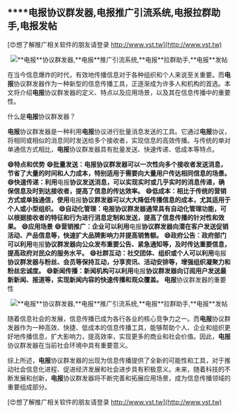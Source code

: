 ## ****电报**协议群发器,**电报**推广引流系统,**电报**拉群助手,**电报**发帖**

[😍想了解推广相关软件的朋友请登录 http://www.vst.tw](http://www.vst.tw)

 <center><img src="https://vst.tw/MP4/tuiguang/png/7.png" alt="**电报**协议群发器,**电报**推广引流系统,**电报**拉群助手,**电报**发帖"></center>

在当今信息爆炸的时代，有效地传播信息对于各种组织和个人来说至关重要。而**电报**协议群发器作为一种新型的信息传播工具，正逐渐成为许多人和机构的首选。本文将介绍**电报**协议群发器的定义、特点以及应用场景，以及其在信息传播中的重要性。

什么是**电报**协议群发器？

**电报**协议群发器是一种利用**电报**协议进行批量消息发送的工具。它通过**电报**协议，将相同或相似的消息同时发送给多个接收者，实现信息的高效传播。与传统的单对单通信方式相比，**电报**协议群发器具有批量发送、快速传递、低成本等特点。

**😄特点和优势**
**😄批量发送：**电报**协议群发器可以一次性向多个接收者发送消息，节省了大量的时间和人力成本，特别适用于需要向大量用户传达相同信息的场景。**
**😄快速传递：利用**电报**协议发送消息，可以实现实时或几乎实时的消息传递，确保信息及时到达接收者，提高了信息的传达效率。**
**😄低成本：相比于传统的营销方式或单独通信，使用**电报**协议群发器可以大大降低传播信息的成本，尤其适用于个人或小型组织。**
**😄自动化管理：**电报**协议群发器通常具有自动化管理功能，可以根据接收者的特征和行为进行消息定制和发送，提高了信息传播的针对性和效果。**
**😄应用场景**
**😄营销推广：企业可以利用**电报**协议群发器向潜在客户发送促销活动、产品信息等，快速扩大品牌影响力并提高销售额。**
**😄政府公告：政府部门可以利用**电报**协议群发器向公众发布重要公告、紧急通知等，及时传达重要信息，提高政府对民众的服务水平。**
**😄社群互动：社交团体、组织或个人可以利用**电报**协议群发器与粉丝、会员等保持互动，分享资讯、活动安排等，增强组织凝聚力和粉丝忠诚度。**
**😄新闻传播：新闻机构可以利用**电报**协议群发器向订阅用户发送最新新闻、报道等，实现新闻内容的快速传播和观众覆盖。**
**电报**协议群发器的重要性

 <center><img src="https://vst.tw/MP4/tuiguang/png/3.png" alt="**电报**协议群发器,**电报**推广引流系统,**电报**拉群助手,**电报**发帖"></center>

随着信息社会的发展，信息传播已成为各行各业的核心竞争力之一。而**电报**协议群发器作为一种高效、快捷、低成本的信息传播工具，能够帮助个人、企业和组织更好地传播信息，扩大影响力，提高效率，实现更多的商业和社会价值。因此，**电报**协议群发器在当前社会环境中具有重要意义。

综上所述，**电报**协议群发器的出现为信息传播提供了全新的可能性和工具，对于推动社会信息化进程、促进经济发展和社会进步具有积极意义。未来，随着科技的不断发展和创新，**电报**协议群发器将不断完善和拓展应用场景，成为信息传播领域的重要组成部分。

[😍想了解推广相关软件的朋友请登录 http://www.vst.tw](http://www.vst.tw)



